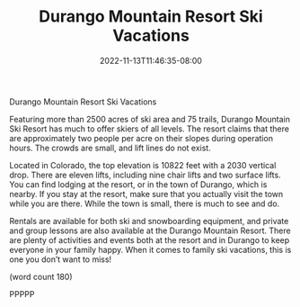 ﻿---
title: "Durango Mountain Resort Ski Vacations"
date: 2022-11-13T11:46:35-08:00
description: "ski vacations Tips for Web Success"
featured_image: "/images/ski vacations.jpg"
tags: ["ski vacations"]
---

Durango Mountain Resort Ski Vacations

Featuring more than 2500 acres of ski area and 75 
trails, Durango Mountain Ski Resort has much to 
offer skiers of all levels. The resort claims that there 
are approximately two people per acre on their 
slopes during operation hours. The crowds are small, 
and lift lines do not exist.

Located in Colorado, the top elevation is 10822 feet 
with a 2030 vertical drop. There are eleven lifts, 
including nine chair lifts and two surface lifts. You 
can find lodging at the resort, or in the town of 
Durango, which is nearby. If you stay at the resort, 
make sure that you actually visit the town while 
you are there. While the town is small, there is 
much to see and do.

Rentals are available for both ski and snowboarding 
equipment, and private and group lessons are also 
available at the Durango Mountain Resort. There are 
plenty of activities and events both at the resort and 
in Durango to keep everyone in your family happy. 
When it comes to family ski vacations, this is one 
you don’t want to miss!

(word count 180)

PPPPP




